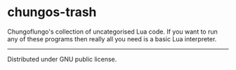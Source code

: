 # chungos-trash
Chungoflungo's collection of uncategorised Lua code. If you want to run any of these programs then really all you need is a basic Lua interpreter.


-------------------------------------
Distributed under GNU public license.

